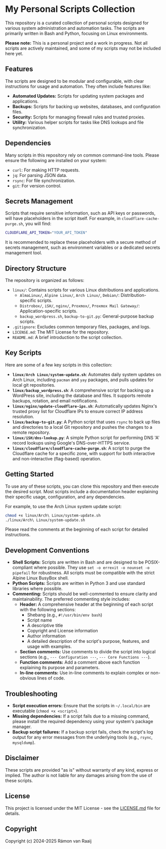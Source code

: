 # My Personal Scripts Collection

This repository is a curated collection of personal scripts designed for various system administration and automation tasks. The scripts are primarily written in Bash and Python, focusing on Linux environments.

**Please note:** This is a personal project and a work in progress. Not all scripts are actively maintained, and some of my scripts may not be included here yet.

## Features

The scripts are designed to be modular and configurable, with clear instructions for usage and automation. They often include features like:

*   **Automated Updates:** Scripts for updating system packages and applications.
*   **Backups:** Scripts for backing up websites, databases, and configuration files.
*   **Security:** Scripts for managing firewall rules and trusted proxies.
*   **Utility:** Various helper scripts for tasks like DNS lookups and file synchronization.

## Dependencies

Many scripts in this repository rely on common command-line tools. Please ensure the following are installed on your system:

*   `curl`: For making HTTP requests.
*   `jq`: For parsing JSON data.
*   `rsync`: For file synchronization.
*   `git`: For version control.

## Secrets Management

Scripts that require sensitive information, such as API keys or passwords, will have placeholders in the script itself. For example, in `cloudflare-cache-purge.sh`, you will find:

```bash
CLOUDFLARE_API_TOKEN="YOUR_API_TOKEN"
```

It is recommended to replace these placeholders with a secure method of secrets management, such as environment variables or a dedicated secrets management tool.

## Directory Structure

The repository is organized as follows:

*   `linux/`: Contains scripts for various Linux distributions and applications.
    *   `AlmaLinux/`, `Alpine Linux/`, `Arch Linux/`, `Debian/`: Distribution-specific scripts.
    *   `Distrobox/`, `iSH/`, `nginx/`, `Proxmox/`, `Proxmox Mail Gateway/`: Application-specific scripts.
    *   `backup_wordpress.sh`, `backup-to-git.py`: General-purpose backup scripts.
*   `.gitignore`: Excludes common temporary files, packages, and logs.
*   `LICENSE.md`: The MIT License for the repository.
*   `README.md`: A brief introduction to the script collection.

## Key Scripts

Here are some of a few key scripts in this collection:

*   **`linux/Arch Linux/system-update.sh`**: Automates daily system updates on Arch Linux, including `pacman` and `yay` packages, and pulls updates for local git repositories.
*   **`linux/backup_wordpress.sh`**: A comprehensive script for backing up a WordPress site, including the database and files. It supports remote backups, rotation, and email notifications.
*   **`linux/nginx/update-cloudflare-ips.sh`**: Automatically updates Nginx's trusted proxy list for Cloudflare IPs to ensure correct IP address resolution.
*   **`linux/backup-to-git.py`**: A Python script that uses `rsync` to back up files and directories to a local Git repository and pushes the changes to a remote repository.
*   **`linux/iSH/dns-lookup.py`**: A simple Python script for performing DNS 'A' record lookups using Google's DNS-over-HTTPS service.
*   **`linux/cloudflare/cloudflare-cache-purge.sh`**: A script to purge the Cloudflare cache for a specific zone, with support for both interactive and non-interactive (flag-based) operation.

## Getting Started

To use any of these scripts, you can clone this repository and then execute the desired script. Most scripts include a documentation header explaining their specific usage, configuration, and any dependencies.

For example, to use the Arch Linux system update script:

```bash
chmod +x linux/Arch\ Linux/system-update.sh
./linux/Arch\ Linux/system-update.sh
```

Please read the comments at the beginning of each script for detailed instructions.

## Development Conventions

*   **Shell Scripts:** Scripts are written in Bash and are designed to be POSIX-compliant where possible. They use `set -o errexit -o nounset -o pipefail` for robustness. All scripts must be compatible with the strict Alpine Linux BusyBox shell.
*   **Python Scripts:** Scripts are written in Python 3 and use standard libraries where possible.
*   **Commenting:** Scripts should be well-commented to ensure clarity and maintainability. The preferred commenting style includes:
    *   **Header:** A comprehensive header at the beginning of each script with the following sections:
        *   Shebang (e.g., `#!/usr/bin/env bash`)
        *   Script name
        *   A descriptive title
        *   Copyright and License information
        *   Author information
        *   A detailed description of the script's purpose, features, and usage with examples.
    *   **Section comments:** Use comments to divide the script into logical sections (e.g., `--- Configuration ---`, `--- Core Functions ---`).
    *   **Function comments:** Add a comment above each function explaining its purpose and parameters.
    *   **In-line comments:** Use in-line comments to explain complex or non-obvious lines of code.

## Troubleshooting

*   **Script execution errors:** Ensure that the scripts in `~/.local/bin` are executable (`chmod +x <script>`).
*   **Missing dependencies:** If a script fails due to a missing command, please install the required dependency using your system's package manager.
*   **Backup script failures:** If a backup script fails, check the script's log output for any error messages from the underlying tools (e.g., `rsync`, `mysqldump`).

## Disclaimer

These scripts are provided "as is" without warranty of any kind, express or implied. The author is not liable for any damages arising from the use of these scripts.

## License

This project is licensed under the MIT License - see the [LICENSE.md](LICENSE.md) file for details.

## Copyright

Copyright (c) 2024-2025 Rámon van Raaij